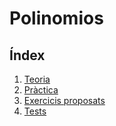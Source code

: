 # Polinomios
## Índex

1. [Teoria](polinomiostexteo.pdf)
2. [Pràctica](polinomiostexejer.pdf)
3. [Exercicis proposats](polinomiostexpro.pdf)
4. [Tests](polinomiostexexa.pdf)

